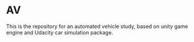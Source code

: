 # AV


This is the repository for an automated vehicle study, based on unity game engine and Udacity car simulation package.

